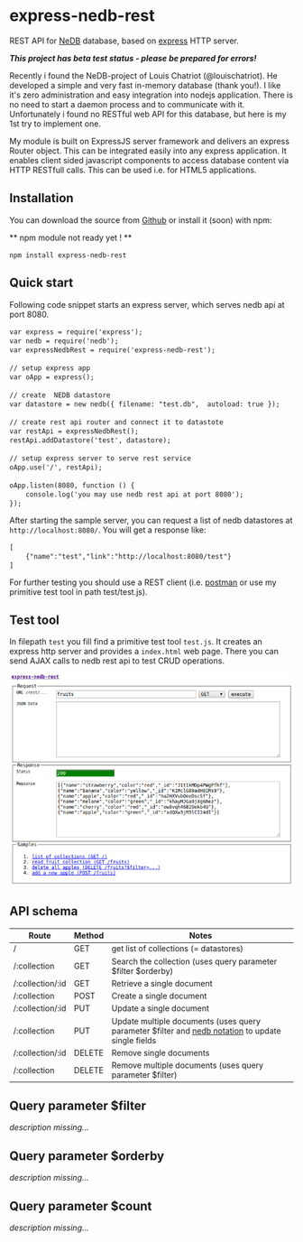 # express-nedb-rest
REST API for [NeDB](https://github.com/louischatriot/nedb) database, based on [express](http://expressjs.com/) HTTP server.

__*This project has beta test status - please be prepared for errors!*__

Recently i found the NeDB-project of Louis Chatriot (@louischatriot).
He developed a simple and very fast in-memory database (thank you!).
I like it's zero administration and easy integration into nodejs application.
There is no need to start a daemon process and to communicate with it.
Unfortunately i found no RESTful web API for this database, but here is my 1st try to implement one.

My module is built on ExpressJS server framework and delivers an express Router object.
This can be integrated easily into any express application.
It enables client sided javascript components to access database content via HTTP RESTfull calls.
This can be used i.e. for HTML5 applications.

## Installation
You can download the source from [Github](https://github.com/bi-tm/express-nedb-rest) or install it (soon) with npm:

** npm module not ready yet ! **
```
npm install express-nedb-rest
```

## Quick start
Following code snippet starts an express server, which serves nedb api at port 8080.
```
var express = require('express');
var nedb = require('nedb');
var expressNedbRest = require('express-nedb-rest');

// setup express app
var oApp = express();

// create  NEDB datastore
var datastore = new nedb({ filename: "test.db",  autoload: true });

// create rest api router and connect it to datastote  
var restApi = expressNedbRest();
restApi.addDatastore('test', datastore);

// setup express server to serve rest service
oApp.use('/', restApi);

oApp.listen(8080, function () {
    console.log('you may use nedb rest api at port 8080');
});
```

After starting the sample server, you can request a list of nedb datastores at `http://localhost:8080/`.
You will get a response like:
```
[
    {"name":"test","link":"http://localhost:8080/test"}
]
```

For further testing you should use a REST client (i.e. [postman](https://www.getpostman.com/) 
or use my primitive test tool in path test/test.js).

## Test tool
In filepath `test` you fill find a primitive test tool `test.js`.
It creates an express http server and provides a `index.html` web page.
There you can send AJAX calls to nedb rest api to test CRUD operations.

![screenshot](/test/screenshot.png)

## API schema

| Route            | Method | Notes                       |
| ---------------- | ------ | --------------------------- |
| /                | GET    | get list of collections (= datastores) |
| /:collection     | GET    | Search the collection (uses query parameter $filter $orderby) |
| /:collection/:id | GET    | Retrieve a single document  |
| /:collection     | POST   | Create a single document    |
| /:collection/:id | PUT    | Update a single document    |
| /:collection     | PUT    | Update multiple documents (uses query parameter $filter and [nedb notation](https://github.com/louischatriot/nedb#updating-documents) to update single fields |
| /:collection/:id | DELETE | Remove single  documents    |
| /:collection     | DELETE | Remove multiple documents (uses query parameter $filter) |

## Query parameter $filter
*description missing...*

## Query parameter $orderby
*description missing...*

## Query parameter $count
*description missing...*
